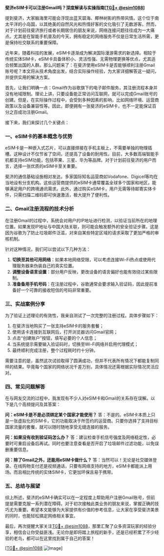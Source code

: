 **斐济eSIM卡可以注册Gmail吗？深度解读与实操指南[[TG💪+ @esim1088](https://t.me/s/esim1088)]**

提到斐济，大家脑海里可能会浮现出蓝天碧海、椰林树影的热带风情。这个位于南太平洋的小岛国，以其绝美的自然风光和热情好客的文化吸引了无数游客。然而，对于计划前往斐济旅行或者长期居住的朋友来说，网络连接问题往往成为一大痛点。尤其是在智能手机普及的今天，拥有稳定的网络服务不仅是日常生活所需，更是保持社交联系的重要保障。

近年来，随着科技的发展，eSIM卡逐渐成为解决国际漫游需求的新选择。相较于传统实体SIM卡，eSIM卡具备体积小、灵活性强、无需物理更换等优点，尤其适合频繁出国的人群。那么问题来了：在斐济使用eSIM卡是否能够顺利注册Gmail账号呢？本文将从技术角度出发，结合实际操作经验，为大家详细解答这一疑问，并提供实用的解决方案。

首先，让我们明确一点：Gmail作为谷歌旗下的电子邮件服务，其注册流程本身并没有地域限制。理论上讲，只要设备能正常访问互联网，就可以完成Gmail账号的创建。但是，在实际操作过程中，会受到多种因素的影响，比如网络环境、运营商政策以及设备兼容性等。因此，即便拥有一张斐济的eSIM卡，也不一定能保证百分之百成功注册Gmail。

接下来，我们来探讨几个关键点：

### **一、eSIM卡的基本概念与优势**
eSIM卡是一种嵌入式芯片，可以直接焊接在手机主板上，不需要单独的物理插槽。这种设计不仅节省了空间，还提高了设备的耐用性。目前，大多数高端智能手机都支持eSIM功能，包括苹果、三星、华为等品牌。对于计划前往斐济的用户而言，选择一张优质的eSIM卡至关重要。

斐济的通信基础设施相对发达，多家国际知名运营商如Vodafone、Digicel等均在当地设有分支机构。这些运营商提供的eSIM卡通常覆盖全球多个国家和地区，能够满足用户的跨境通讯需求。此外，通过购买eSIM卡，用户无需等待邮寄实体卡件，只需扫描二维码即可快速激活，极大提升了便利性。

### **二、Gmail注册流程的技术分析**
在注册Gmail的过程中，系统会对用户的IP地址进行检测，以验证当前所在的地理位置。如果发现IP地址与中国大陆关联，则可能会触发额外的安全验证步骤。这是因为谷歌为了防止垃圾邮件泛滥，对来自某些特定区域的请求采取了更加严格的审核机制。

针对这种情况，我们可以尝试以下几种方法：
1. **切换至其他可用网络**：如果本地网络受限，可以考虑连接Wi-Fi热点或使用代理服务器来伪装自己的真实位置。
2. **调整设备语言设置**：部分用户反映，更改设备的语言偏好也能有效绕过某些限制。
3. **准备备用手机号码**：在注册过程中，谷歌通常会要求输入验证码，因此提前准备好一个可靠的接收短信的号码非常重要。

### **三、实战案例分享**
为了验证上述理论的有效性，我亲自测试了一次完整的注册过程。具体步骤如下：
1. 在斐济当地购买了一张支持eSIM卡的服务套餐；
2. 使用该卡连接到互联网后，打开浏览器访问Gmail官网；
3. 点击“创建账户”按钮，填写必要的个人信息；
4. 当系统提示需要输入验证码时，切换至Wi-Fi网络并启用代理模式；
5. 最终顺利完成注册，整个过程耗时约十分钟。

需要注意的是，虽然这次试验取得了圆满成功，但并不代表所有情况下都能复制同样的结果。毕竟每个国家的网络状况千差万别，具体情况还需根据实际情况灵活应对。

### **四、常见问题解答**
在与网友交流的过程中，我发现有不少人对eSIM卡和Gmail的关系存在误解。以下是几个高频提问及其答案：

**问：eSIM卡是不是必须绑定某个国家才能使用？**
答：不是的。eSIM卡本质上只是一张虚拟化的SIM卡，它的功能取决于所签约的运营商。只要你选择了支持目标国家流量的套餐，就可以随时随地享受无缝连接的服务。

**问：如果没有收到验证码怎么办？**
答：建议检查手机信号强度及网络稳定性，必要时可重启设备后再试。同时也要注意查看是否开启了垃圾邮件过滤功能，以免误删重要信息。

**问：除了Gmail之外，还能用eSIM卡做什么？**
答：当然可以！无论是社交媒体登录、在线购物支付还是视频通话，只要有网络支持的地方，eSIM卡都能派上用场。而且相比传统的实体SIM卡，它更加环保且易于携带。

### **五、总结与展望**
综上所述，斐济的eSIM卡确实可以在一定程度上帮助用户注册Gmail账号，但前提是需要克服一系列潜在障碍。对于初次接触此类业务的朋友来说，掌握正确的技巧尤为重要。希望本文能够为大家提供有价值的参考信息，让大家在享受斐济美景的同时，也能轻松搞定网络相关事宜。

最后，再次提醒大家关注[TG💪+ @esim1088](https://t.me/s/esim1088)，那里汇聚了众多资深玩家的经验分享，相信会让你受益匪浅。无论你是即将踏上旅程的新手，还是已经积累了不少经验的老鸟，都可以在这里找到属于自己的答案！

[[TG💪+ @esim1088](https://t.me/s/esim1088) ![Image](https://i.postimg.cc/4NQfJmqS/Snipaste-2025-05-13-00-14-12.png)]
